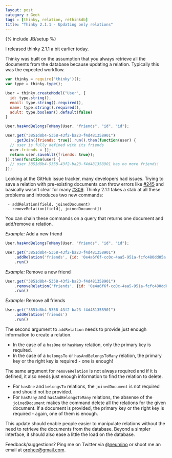 ```yaml
---
layout: post
category : Geek
tags : [thinky, relation, rethinkdb]
title: "Thinky 2.1.1 - Updating only relations"
---
```

{% include JB/setup %}

I released thinky 2.1.1 a bit earlier today.

Thinky was built on the assumption that you always retrieve all the documents from
the database because updating a relation. Typically this was the expected workflow.

```js
var thinky = require('thinky')();
var type = thinky.type();

User = thinky.createModel("User", {
  id: type.string(),
  email: type.string().required(),
  name: type.string().required(),
  adult: type.boolean().default(false)
}

User.hasAndBelongsToMany(User, "friends", "id", "id");

User.get("3851d8b4-5358-43f2-ba23-f4d481358901")
    .getJoin({friends: true}).run().then(function(user) {
  // user is fully defined with its friends
  user.friends = [];
  return user.saveAll({friends: true});
}).then(function(user) {
  // user 3851d8b4-5358-43f2-ba23-f4d481358901 has no more friends!
});
```

Looking at the GitHub issue tracker, many developers had issues. Trying to
save a relation with pre-existing documents can throw errors like [#245](https://github.com/neumino/thinky/issues/245)
and basically wasn't clear for many [#309](https://github.com/neumino/thinky/issues/309).
Thinky 2.1.1 takes a stab at all these problems and introduces two new commands:

```
 - addRelation(field, joinedDocument)
 - removeRelation(field[, joinedDocument])
```

You can chain these commands on a query that returns one document and add/remove a relation.


_Example:_ Add a new friend

```js
User.hasAndBelongsToMany(User, "friends", "id", "id");

User.get("3851d8b4-5358-43f2-ba23-f4d481358901")
    .addRelation('friends', {id: '0e4a6f6f-cc0c-4aa5-951a-fcfc480dd05a'})
    .run()
```

_Example:_ Remove a new friend

```js
User.get("3851d8b4-5358-43f2-ba23-f4d481358901")
    .removeRelation('friends', {id: '0e4a6f6f-cc0c-4aa5-951a-fcfc480dd05a'})
    .run()
```

_Example:_ Remove all friends

```js
User.get("3851d8b4-5358-43f2-ba23-f4d481358901")
    .addRelation('friends')
    .run()
```

The second argument to `addRelation` needs to provide just enough information to create a relation.

- In the case of a `hasOne` or `hasMany` relation, only the primary key is required.
- In the case of a `belongsTo` or `hasAndBelongsToMany` relation, the primary key or the right key is required - one is enough!

The same argument for `removeRelation` is not always required and if it is defined, it also needs just enough information
to find the relation to delete.

- For `hasOne` and `belongsTo` relations, the `joinedDocument` is not required and should not be provided.
- For `hasMany` and `hasAndBelongsToMany` relations, the absense of the `joinedDocument` makes the command
delete all the relations for the given document. If a document is provided, the primary key or the right key
is required - again, one of them is enough.

This update should enable people easier to manipulate relations without the need to retrieve the documents
from the database. Beyond a simpler interface, it should also ease a little the load on the database.

Feedback/suggestions? Ping me on Twitter via [@neumino](https://twitter.com/neumino)
or shoot me an email at [orphee@gmail.com](mailto:orphee@gmai.com).
